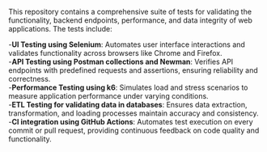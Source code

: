 This repository contains a comprehensive suite of tests for validating the functionality, backend endpoints, performance, and data integrity of web applications. The tests include:

-**UI Testing using Selenium**: Automates user interface interactions and validates functionality across browsers like Chrome and Firefox. <br>
-**API Testing using Postman collections and Newman**: Verifies API endpoints with predefined requests and assertions, ensuring reliability and correctness.<br>
-**Performance Testing using k6**: Simulates load and stress scenarios to measure application performance under varying conditions.<br>
-**ETL Testing for validating data in databases**: Ensures data extraction, transformation, and loading processes maintain accuracy and consistency.<br>
-**CI integration using GitHub Actions**: Automates test execution on every commit or pull request, providing continuous feedback on code quality and functionality.
